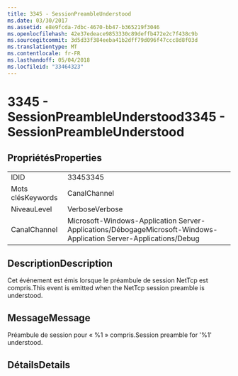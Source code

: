 ```yaml
---
title: 3345 - SessionPreambleUnderstood
ms.date: 03/30/2017
ms.assetid: e8e9fcda-7dbc-4670-bb47-b365219f3046
ms.openlocfilehash: 42e37edeace9853330c89deffb472e2c7f438c9b
ms.sourcegitcommit: 3d5d33f384eeba41b2dff79d096f47ccc8d8f03d
ms.translationtype: MT
ms.contentlocale: fr-FR
ms.lasthandoff: 05/04/2018
ms.locfileid: "33464323"
---
```

# <a name="3345---sessionpreambleunderstood"></a><span data-ttu-id="04da1-102">3345 - SessionPreambleUnderstood</span><span class="sxs-lookup"><span data-stu-id="04da1-102">3345 - SessionPreambleUnderstood</span></span>
## <a name="properties"></a><span data-ttu-id="04da1-103">Propriétés</span><span class="sxs-lookup"><span data-stu-id="04da1-103">Properties</span></span>  
  
|||  
|-|-|  
|<span data-ttu-id="04da1-104">ID</span><span class="sxs-lookup"><span data-stu-id="04da1-104">ID</span></span>|<span data-ttu-id="04da1-105">3345</span><span class="sxs-lookup"><span data-stu-id="04da1-105">3345</span></span>|  
|<span data-ttu-id="04da1-106">Mots clés</span><span class="sxs-lookup"><span data-stu-id="04da1-106">Keywords</span></span>|<span data-ttu-id="04da1-107">Canal</span><span class="sxs-lookup"><span data-stu-id="04da1-107">Channel</span></span>|  
|<span data-ttu-id="04da1-108">Niveau</span><span class="sxs-lookup"><span data-stu-id="04da1-108">Level</span></span>|<span data-ttu-id="04da1-109">Verbose</span><span class="sxs-lookup"><span data-stu-id="04da1-109">Verbose</span></span>|  
|<span data-ttu-id="04da1-110">Canal</span><span class="sxs-lookup"><span data-stu-id="04da1-110">Channel</span></span>|<span data-ttu-id="04da1-111">Microsoft-Windows-Application Server-Applications/Débogage</span><span class="sxs-lookup"><span data-stu-id="04da1-111">Microsoft-Windows-Application Server-Applications/Debug</span></span>|  
  
## <a name="description"></a><span data-ttu-id="04da1-112">Description</span><span class="sxs-lookup"><span data-stu-id="04da1-112">Description</span></span>  
 <span data-ttu-id="04da1-113">Cet événement est émis lorsque le préambule de session NetTcp est compris.</span><span class="sxs-lookup"><span data-stu-id="04da1-113">This event is emitted when the NetTcp session preamble is understood.</span></span>  
  
## <a name="message"></a><span data-ttu-id="04da1-114">Message</span><span class="sxs-lookup"><span data-stu-id="04da1-114">Message</span></span>  
 <span data-ttu-id="04da1-115">Préambule de session pour « %1 » compris.</span><span class="sxs-lookup"><span data-stu-id="04da1-115">Session preamble for '%1' understood.</span></span>  
  
## <a name="details"></a><span data-ttu-id="04da1-116">Détails</span><span class="sxs-lookup"><span data-stu-id="04da1-116">Details</span></span>
